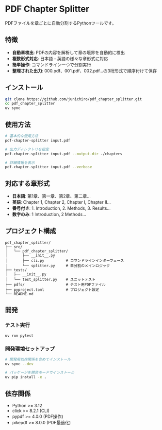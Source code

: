 # PDF Chapter Splitter

PDFファイルを章ごとに自動分割するPythonツールです。

## 特徴

- **自動章検出**: PDFの内容を解析して章の境界を自動的に検出
- **複数形式対応**: 日本語・英語の様々な章形式に対応
- **簡単操作**: コマンドライン一つで分割実行
- **整理された出力**: 000.pdf、001.pdf、002.pdf...の3桁形式で順序付けて保存

## インストール

```bash
git clone https://github.com/junichiro/pdf_chapter_splitter.git
cd pdf_chapter_splitter
uv sync
```

## 使用方法

```bash
# 基本的な使用方法
pdf-chapter-splitter input.pdf

# 出力ディレクトリを指定
pdf-chapter-splitter input.pdf --output-dir ./chapters

# 詳細情報を表示
pdf-chapter-splitter input.pdf --verbose
```

## 対応する章形式

- **日本語**: 第1章、第一章、第2章、第二章...
- **英語**: Chapter 1, Chapter 2, Chapter I, Chapter II...  
- **番号付き**: 1. Introduction, 2. Methods, 3. Results...
- **数字のみ**: 1 Introduction, 2 Methods...

## プロジェクト構成

```
pdf_chapter_splitter/
├── src/
│   └── pdf_chapter_splitter/
│       ├── __init__.py
│       ├── cli.py          # コマンドラインインターフェース
│       └── splitter.py     # 章分割のメインロジック
├── tests/
│   ├── __init__.py
│   └── test_splitter.py    # ユニットテスト
├── pdfs/                   # テスト用PDFファイル
├── pyproject.toml          # プロジェクト設定
└── README.md
```

## 開発

### テスト実行

```bash
uv run pytest
```

### 開発環境セットアップ

```bash
# 開発用依存関係を含めてインストール
uv sync --dev

# パッケージを開発モードでインストール
uv pip install -e .
```

## 依存関係

- Python >= 3.12
- click >= 8.2.1 (CLI)
- pypdf >= 4.0.0 (PDF操作)
- pikepdf >= 8.0.0 (PDF最適化)
